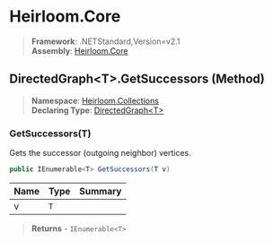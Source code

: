 # Heirloom.Core

> **Framework**: .NETStandard,Version=v2.1  
> **Assembly**: [Heirloom.Core][0]

## DirectedGraph\<T>.GetSuccessors (Method)

> **Namespace**: [Heirloom.Collections][0]  
> **Declaring Type**: [DirectedGraph\<T>][1]

### GetSuccessors(T)

Gets the successor (outgoing neighbor) vertices.

```cs
public IEnumerable<T> GetSuccessors(T v)
```

| Name | Type | Summary |
|------|------|---------|
| v    | `T`  |         |

> **Returns** - `IEnumerable<T>`

[0]: ../../../Heirloom.Core.md
[1]: ../DirectedGraph[T].md
